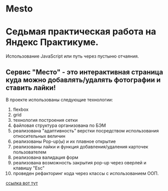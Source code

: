 # **Mesto**

# Седьмая практическая работа на Яндекс Практикуме.
Использование JavaScript или путь через пустыню отчаяния.

## Сервис "Место" - это интерактивная страница куда можно добавлять/удалять фотографии и ставить лайки!

В проекте использованы следующие технологии:
1. flexbox
2. grid
3. технология построения сетки
4. файловая структура организована по БЭМ
5. реализована "адаптивность" верстки посредством использования относительных величин
6. реализованы Pop-up(ы) и их плавное открытие
7. реализованы лайки и функция добавления/удаления карточек пользователем
8. реализована валидация форм
9. реализована возможность закрытия pop-up через оверлей и клавишу "Esc"
10. проведен рефакторинг кода через классы с использованием ООП.



[ссылка вот тут](https://evgeniydukhanov.github.io/mesto/)
